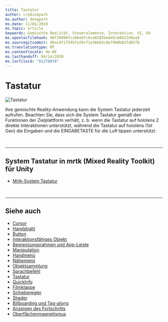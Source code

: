 ```yaml
---
title: Tastatur
author: cre8ivepark
ms.author: dongpark
ms.date: 11/01/2019
ms.topic: article
keywords: Gemischte Realität, Steuerelemente, Interaktion, UI, UX
ms.openlocfilehash: 90f20d96fca9bebfcbce8283bedd3cb8422d9ea8
ms.sourcegitcommit: d6ac8f1f545fe20cf1e36b83c0e7998b82fd02f8
ms.translationtype: MT
ms.contentlocale: de-DE
ms.lasthandoff: 04/14/2020
ms.locfileid: "81278078"
---
```

# <a name="keyboard"></a>Tastatur

![Tastatur](images/UX/UX_Hero_Keyboard.jpg)

Ihre gemischte Reality-Anwendung kann die System Tastatur jederzeit aufrufen. Beachten Sie, dass sich die System Tastatur gemäß den Funktionen der Zielplattform verhält, z. b. wenn die Tastatur auf hololens 2 direkte Interaktionen unterstützt, während die Tastatur auf hololens (1st Gen) die Eingaben und die EINGABETASTE für die Luft tippen unterstützt.


<br>

---

## <a name="system-keyboard-in-mrtk-mixed-reality-toolkit-for-unity"></a>System Tastatur in mrtk (Mixed Reality Toolkit) für Unity

* [Mrtk-System Tastatur](https://microsoft.github.io/MixedRealityToolkit-Unity/Documentation/README_SystemKeyboard.html)

<br>

---

## <a name="see-also"></a>Siehe auch

* [Cursor](cursors.md)
* [Handstrahl](point-and-commit.md)
* [Button](button.md)
* [Interaktionsfähiges Objekt](interactable-object.md)
* [Begrenzungsrahmen und App-Leiste](app-bar-and-bounding-box.md)
* [Manipulation](direct-manipulation.md)
* [Handmenü](hand-menu.md)
* [Nähemenü](near-menu.md)
* [Objektsammlung](object-collection.md)
* [Sprachbefehl](voice-input.md)
* [Tastatur](keyboard.md)
* [QuickInfo](tooltip.md)
* [Filmklappe](slate.md)
* [Schieberegler](slider.md)
* [Shader](shader.md)
* [Billboarding und Tag-along](billboarding-and-tag-along.md)
* [Anzeigen des Fortschritts](progress.md)
* [Oberflächenmagnetismus](surface-magnetism.md)
